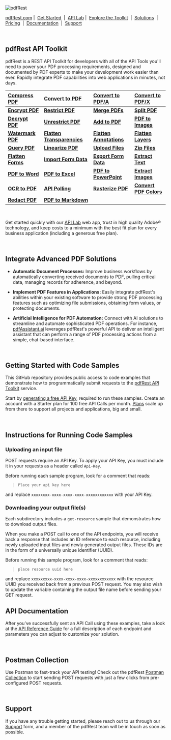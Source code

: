 ![pdfRest](https://cms.pdfrest.com/content/images/2022/11/pdfRest_logo_tag_750_275_light_bg.png)

[pdfRest.com](https://pdfrest.com/)&nbsp;|&nbsp; [Get Started](https://pdfrest.com/getstarted/) &nbsp;|&nbsp; [API Lab](https://pdfrest.com/apilab/)&nbsp;|&nbsp; [Explore the Toolkit](https://pdfrest.com/apitools/) &nbsp;|&nbsp; [Solutions](https://pdfrest.com/learning/solutions/) &nbsp;|&nbsp; [Pricing](https://pdfrest.com/pricing/) &nbsp;|&nbsp; [Documentation](https://docs.pdfrest.com/) &nbsp;|&nbsp; [Support](https://pdfrest.com/support/)

<br>

## pdfRest API Toolkit

pdfRest is a REST API Toolkit for developers with all of the API Tools you'll need to power your PDF processing requirements, designed and documented by PDF experts to make your development work easier than ever. Rapidly integrate PDF capabilities into web applications in minutes, not days.

| [Compress PDF](https://pdfrest.com/apitools/compress-pdf/)        | [Convert to PDF](https://pdfrest.com/apitools/convert-to-pdf/)                 | **[Convert to PDF/A](https://pdfrest.com/apitools/convert-to-pdfa/)** |     [Convert to PDF/X](https://pdfrest.com/apitools/convert-to-pdfx/)          |
| :----------------------------------------------------------------- | :----------------------------------------------------------------------------------- | :----------------------------------------------------------------- | :---------------------------------------------------------------------- |
| **[Encrypt PDF](https://pdfrest.com/apitools/encrypt-pdf/)** | **[Restrict PDF](https://pdfrest.com/apitools/restrict-pdf/)** | **[Merge PDFs](https://pdfrest.com/apitools/merge-pdfs/)** | **[Split PDF](https://pdfrest.com/apitools/split-pdf/)** |
| **[Decrypt PDF](https://pdfrest.com/apitools/encrypt-pdf/)** | **[Unrestrict PDF](https://pdfrest.com/apitools/restrict-pdf/)** | **[Add to PDF](https://pdfrest.com/apitools/add-to-pdf/)** | **[PDF to Images](https://pdfrest.com/apitools/pdf-to-images/)** |
| **[Watermark PDF](https://pdfrest.com/apitools/watermark-pdf/)** | **[Flatten Transparencies](https://pdfrest.com/apitools/flatten-transparencies/)** | **[Flatten Annotations](https://pdfrest.com/apitools/flatten-annotations/)** | **[Flatten Layers](https://pdfrest.com/apitools/flatten-layers/)** |
| **[Query PDF](https://pdfrest.com/apitools/query-pdf/)** | **[Linearize PDF](https://pdfrest.com/apitools/linearize-pdf/)** | **[Upload Files](https://pdfrest.com/apitools/upload-files/)** | **[Zip Files](https://pdfrest.com/apitools/zip-files/)** |
| **[Flatten Forms](https://pdfrest.com/apitools/flatten-forms/)** | **[Import Form Data](https://pdfrest.com/apitools/import-form-data/)** | **[Export Form Data](https://pdfrest.com/apitools/export-form-data/)** | **[Extract Text](https://pdfrest.com/apitools/extract-text/)** |
| **[PDF to Word](https://pdfrest.com/apitools/pdf-to-word/)** | **[PDF to Excel](https://pdfrest.com/apitools/pdf-to-excel/)** | **[PDF to PowerPoint](https://pdfrest.com/apitools/pdf-to-powerpoint/)** | **[Extract Images](https://pdfrest.com/apitools/extract-images/)** |
| **[OCR to PDF](https://pdfrest.com/apitools/ocr-pdf/)** | **[API Polling](https://pdfrest.com/apitools/api-polling/)** | **[Rasterize PDF](https://pdfrest.com/apitools/rasterize-pdf/)** | **[Convert PDF Colors](https://pdfrest.com/apitools/convert-pdf-colors/)** |
| **[Redact PDF](https://pdfrest.com/apitools/redact-pdf/)** | **[PDF to Markdown](https://pdfrest.com/apitools/pdf-to-markdown/)** |

<br>

Get started quickly with our [API Lab](https://pdfrest.com/apilab/) web app, trust in high quality Adobe® technology, and keep costs to a minimum with the best fit plan for every business application (including a generous free plan).

<br>

## Integrate Advanced PDF Solutions

- **Automatic Document Processes:** Improve business workflows by automatically converting received documents to PDF, pulling critical data, managing records for adherence, and beyond.

- **Implement PDF Features in Applications:** Easily integrate pdfRest's abilities within your existing software to provide strong PDF processing features such as optimizing file submissions, obtaining form values, or protecting documents.

- **Artificial Intelligence for PDF Automation:** Connect with AI solutions to streamline and automate sophisticated PDF operations. For instance, [pdfAssistant.ai](https://pdfassistant.ai/) leverages pdfRest's powerful API to deliver an intelligent assistant that can perform a range of PDF processing actions from a simple, chat-based interface.

<br>

## Getting Started with Code Samples

This GitHub repository provides public access to code examples that demonstrate how to programmatically submit requests to the [pdfRest API Toolkit](https://pdfrest.com/) service.

Start by [generating a free API Key](https://pdfrest.com/getstarted/), required to run these samples. Create an account with a Starter plan for 100 free API Calls per month. [Plans](https://pdfrest.com/pricing/) scale up from there to support all projects and applications, big and small.

<br>

## Instructions for Running Code Samples

### Uploading an input file

POST requests require an API Key. To apply your API Key, you must include it in your requests as a header called `Api-Key`.

Before running each sample program, look for a comment that reads:

> `Place your api key here`

and replace `xxxxxxxx-xxxx-xxxx-xxxx-xxxxxxxxxxxx` with your API Key.

### Downloading your output file(s)

Each subdirectory includes a `get-resource` sample that demonstrates how to download output files.

When you make a POST call to one of the API endpoints, you will receive back a response that includes an ID reference to each resource, including newly uploaded input files and newly generated output files. These IDs are in the form of a universally unique identifier (UUID).

Before running this sample program, look for a comment that reads:

> `place resource uuid here`

and replace `xxxxxxxxx-xxxx-xxxx-xxxx-xxxxxxxxxxxx` with the resource UUID you received back from a previous POST request. You may also wish to update the variable containing the output file name before sending your GET request.


## API Documentation

After you've successfully sent an API Call using these examples, take a look at the [API Reference Guide](https://docs.pdfrest.com/cloud-api-reference/) for a full description of each endpoint and parameters you can adjust to customize your solution.

<br>

## Postman Collection

Use Postman to fast-track your API testing! Check out the pdfRest [Postman Collection](https://www.postman.com/pdfrest) to start sending POST requests with just a few clicks from pre-configured POST requests.

<br>

## Support

If you have any trouble getting started, please reach out to us through our [Support](https://pdfrest.com/support) form, and a member of the pdfRest team will be in touch as soon as possible.
